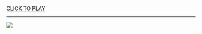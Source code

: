 
<a href="https://premium76.site?title=unblocked_games_g_plus_free&ref=13M">CLICK TO PLAY</a></h3>
<hr>

<a href="https://premium76.site?title=unblocked_games_g_plus_free&ref=13M"><img src="https://clearcache.store/games.png"></a>


